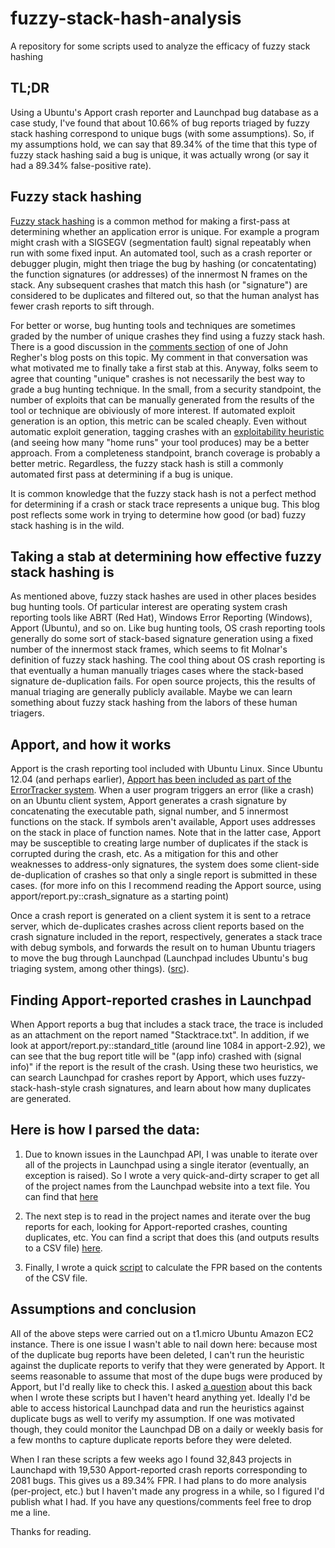fuzzy-stack-hash-analysis
==========

A repository for some scripts used to analyze the efficacy of fuzzy stack hashing

TL;DR
----
Using a Ubuntu's Apport crash reporter and Launchpad bug database as a case study, I've found that about 10.66% of bug reports triaged by fuzzy stack hashing correspond to unique bugs (with some assumptions). So, if my assumptions hold, we can say that 89.34% of the time that this type of fuzzy stack hashing said a bug is unique, it was actually wrong (or say it had a 89.34% false-positive rate).

Fuzzy stack hashing
----

[Fuzzy stack hashing](https://www.usenix.org/legacy/event/sec09/tech/full_papers/molnar.pdf) is a common method for making a first-pass at determining whether an application error is unique. For example a program might crash with a SIGSEGV (segmentation fault) signal repeatably when run with some fixed input. An automated tool, such as a crash reporter or debugger plugin, might then triage the bug by hashing (or concatentating) the function signatures (or addresses) of the innermost N frames on the stack. Any subsequent crashes that match this hash (or "signature") are considered to be duplicates and filtered out, so that the human analyst has fewer crash reports to sift through.

For better or worse, bug hunting tools and techniques are sometimes graded by the number of unique crashes they find using a fuzzy stack hash. There is a good discussion in the [comments section](http://blog.regehr.org/archives/1042#comments) of one of John Regher's blog posts on this topic. My comment in that conversation was what motivated me to finally take a first stab at this. Anyway, folks seem to agree that counting "unique" crashes is not necessarily the best way to grade a bug hunting technique. In the small, from a security standpoint, the number of exploits that can be manually generated from the results of the tool or technique are obiviously of more interest. If automated exploit generation is an option, this metric can be scaled cheaply. Even without automatic exploit generation, tagging crashes with an [exploitability heuristic](https://github.com/jfoote/exploitable) (and seeing how many "home runs" your tool produces) may be a better approach. From a completeness standpoint, branch coverage is probably a better metric. Regardless, the fuzzy stack hash is still a commonly automated first pass at determining if a bug is unique.

It is common knowledge that the fuzzy stack hash is not a perfect method for determining if a crash or stack trace represents a unique bug. This blog post reflects some work in trying to determine how good (or bad) fuzzy stack hashing is in the wild.

Taking a stab at determining how effective fuzzy stack hashing is
----

As mentioned above, fuzzy stack hashes are used in other places besides bug hunting tools. Of particular interest are operating system crash reporting tools like ABRT (Red Hat), Windows Error Reporting (Windows), Apport (Ubuntu), and so on. Like bug hunting tools, OS crash reporting tools generally do some sort of stack-based signature generation using a fixed number of the innermost stack frames, which seems to fit Molnar's definition of fuzzy stack hashing. The cool thing about OS crash reporting is that eventually a human manually triages cases where the stack-based signature de-duplication fails. For open source projects, this the results of manual triaging are generally publicly available. Maybe we can learn something about fuzzy stack hashing from the labors of these human triagers.

Apport, and how it works
----

Apport is the crash reporting tool included with Ubuntu Linux. Since Ubuntu 12.04 (and perhaps earlier), [Apport has been included as part of the ErrorTracker system](https://wiki.ubuntu.com/Apport#Ubuntu_12.04_and_later). When a user program triggers an error (like a crash) on an Ubuntu client system, Apport generates a crash signature by concatenating the executable path, signal number, and 5 innermost functions on the stack. If symbols aren't available, Apport uses addresses on the stack in place of function names. Note that in the latter case, Apport may be susceptible to creating large number of duplicates if the stack is corrupted during the crash, etc. As a mitigation for this and other weaknesses to address-only signatures, the system does some client-side de-duplication of crashes so that only a single report is submitted in these cases. (for more info on this I recommend reading the Apport source, using apport/report.py::crash\_signature as a starting point)

Once a crash report is generated on a client system it is sent to a retrace server, which de-duplicates crashes across client reports based on the crash signature included in the report, respectively, generates a stack trace with debug symbols, and forwards the result on to human Ubuntu triagers to move the bug through Launchpad (Launchpad includes Ubuntu's bug triaging system, among other things). ([src](https://wiki.ubuntu.com/Bugs/ApportRetraces)).

Finding Apport-reported crashes in Launchpad
----

When Apport reports a bug that includes a stack trace, the trace is included as an attachment on the report named "Stacktrace.txt". In addition, if we look at apport/report.py::standard\_title (around line 1084 in apport-2.92), we can see that the bug report title will be "(app info) crashed with (signal info)" if the report is the result of the crash. Using these two heuristics, we can search Launchpad for crashes report by Apport, which uses fuzzy-stack-hash-style crash signatures, and learn about how many duplicates are generated.

Here is how I parsed the data:
----
1. Due to known issues in the Launchpad API, I was unable to iterate over all of the projects in Launchpad using a single iterator (eventually, an exception is raised). So I wrote a very quick-and-dirty scraper to get all of the project names from the Launchpad website into a text file. You can find that [here](https://github.com/jfoote/lookat-fsh/blob/master/scrape_project_names.py)

2. The next step is to read in the project names and iterate over the bug reports for each, looking for Apport-reported crashes, counting duplicates, etc. You can find a script that does this (and outputs results to a CSV file) [here](https://github.com/jfoote/lookat-fsh/blob/master/bugs.py).

3. Finally, I wrote a quick [script](https://github.com/jfoote/lookat-fsh/blob/master/parse.py) to calculate the FPR based on the contents of the CSV file.

Assumptions and conclusion
----

All of the above steps were carried out on a t1.micro Ubuntu Amazon EC2 instance. There is one issue I wasn't able to nail down here: because most of the duplicate bug reports have been deleted, I can't run the heuristic against the duplicate reports to verify that they were generated by Apport. It seems reasonable to assume that most of the dupe bugs were produced by Apport, but I'd really like to check this. I asked [a question](https://answers.launchpad.net/apport/+question/236701) about this back when I wrote these scripts but I haven't heard anything yet. Ideally I'd be able to access historical Launchpad data and run the heuristics against duplicate bugs as well to verify my assumption. If one was motivated though, they could monitor the Launchpad DB on a daily or weekly basis for a few months to capture duplicate reports before they were deleted.

When I ran these scripts a few weeks ago I found 32,843 projects in Launchapd with 19,530 Apport-reported crash reports corresponding to 2081 bugs. This gives us a 89.34% FPR. I had plans to do more analysis (per-project, etc.) but I haven't made any progress in a while, so I figured I'd publish what I had. If you have any questions/comments feel free to drop me a line.

Thanks for reading.
